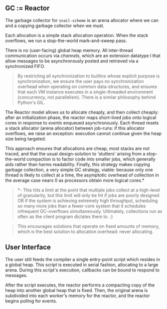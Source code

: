 ## GC := Reactor

The garbage collector for `snail-scheme` is an arena allocator where we can
and a copying garbage collector when we must.

Each allocation is a simple stack allocation operation. When the stack
overflows, we run a stop-the-world mark-and-sweep pass.

There is no (user-facing) global heap memory. All inter-thread 
communication occurs via _channels_, which are an extension datatype I
that allow messages to be asynchronously posted and retrieved via a
synchronized FIFO.

> By restricting all synchronization to builtins whose explicit purpose
> is synchronization, we ensure the user pays no synchronization overhead
> when operating on common data-structures, and ensures that each VM
> instance executes in a single-threaded environment (concurrency, not 
> parallelism). There is a similar philosophy behind Python's GIL.

The Reactor model allows us to allocate cheaply, and then collect cheaply:
after an initialization phase, the reactor maps short-lived jobs onto logical
cores in response to _events_ enqueued asynchronously. Each thread resets
a stack allocator (arena allocator) between job-runs: if this allocator 
overflows, we raise an exception: execution cannot continue given the heap
size being targeted.

This approach ensures that allocations are cheap, most stacks are not traced,
and that the usual design-solution to 'stutters' arising from a stop-the-world
compaction is to factor code into smaller jobs, which generally aids rather than
harms readability. Finally, this strategy makes copying garbage collection, a
very simple GC strategy, viable: because only one thread is likely to collect at
a time, the asymptotic overhead of collection in the average case nears 0 as 
processors obtain more logical cores.*

> *- This hits a limit at the point that multiple
> jobs collect at a high-level of granularity, but this limit will only be hit if
> jobs are poorly designed OR if the system is achieving extremely high throughput,
> scheduling so many more jobs than a fewer-core system that it schedules infrequent
> GC-overflows simultaneously. Ultimately, collections run as often as the client
> program dictates them to. :)

> This encourages solutions that operate on fixed amounts of memory, which is
> the best solution to allocation overhead: never allocating. 

## User Interface

The user still feeds the compiler a single entry-point script which resides in a
global heap. 
This script is executed in serial fashion, allocating to a large arena.
During this script's execution, callbacks can be bound to respond to messages.

After the script executes, the reactor performs a compacting copy of the heap into
another global heap that is fixed. Then, the original arena is subdivided into each
worker's memory for the reactor, and the reactor begins polling for events.


